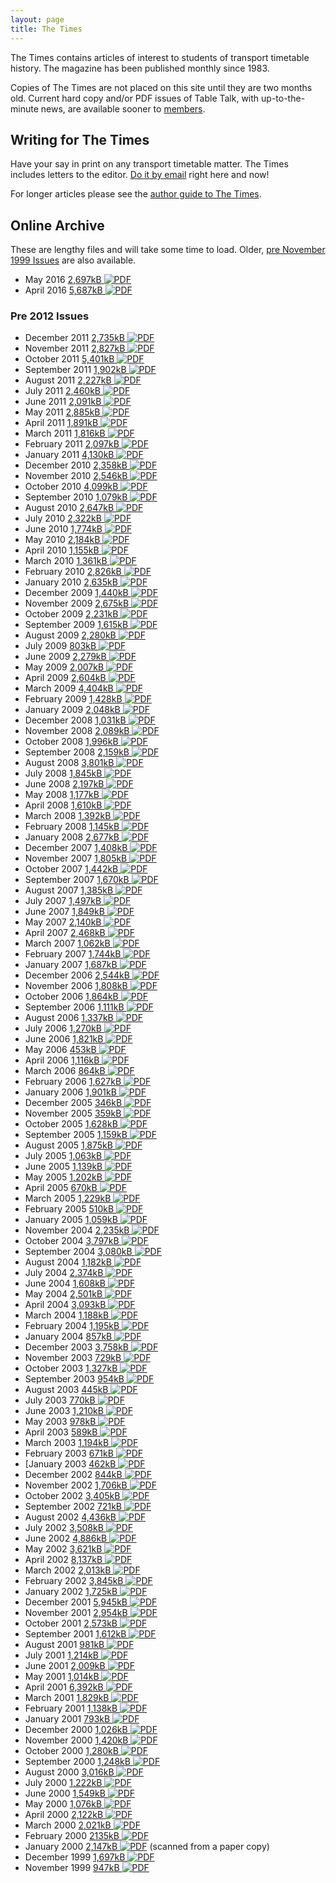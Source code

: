 ```yaml
---
layout: page
title: The Times
---
```

The Times contains articles of interest to students of transport timetable history. The magazine has been published monthly since 1983.

Copies of The Times are not placed on this site until they are two months old. Current hard copy and/or PDF issues of Table Talk, with up-to-the-minute news, are available sooner to [members](membship.html#membership).

## Writing for <span class="TimesLogo">The Times</span>
Have your say in print on any transport timetable matter. The Times includes letters to the editor.
[Do it by email](mailto:thetimes@austta.org.au) right here and now!

For longer articles please see the [author guide to The
Times](Author%20guide%20for%20ATA%20The%20Times.pdf).

## Online Archive
These are lengthy files and will take some time to load.
Older, [pre November 1999 Issues](times2.html) are also available.

* May 2016 [2,697kB ![PDF](pdficon.svg)](The%20Times%20201605%20May.pdf)
* April 2016 [5,687kB ![PDF](pdficon.svg)](The%20Times%20201604%20April.pdf)

### Pre 2012 Issues

* December 2011 [2,735kB ![PDF](pdficon.svg)](The%20Times%20December%202011.pdf)
* November 2011 [2,827kB ![PDF](pdficon.svg)](The%20Times%20November%202011.pdf)
* October 2011 [5,401kB ![PDF](pdficon.svg)](The%20Times%20October%202011.pdf)
* September 2011 [1,902kB ![PDF](pdficon.svg)](The%20Times%20September%202011.pdf)
* August 2011 [2,227kB ![PDF](pdficon.svg)](The%20Times%20August%202011.pdf)
* July 2011 [2,460kB ![PDF](pdficon.svg)](The%20Times%20July%202011.pdf)
* June 2011 [2,091kB ![PDF](pdficon.svg)](The%20Times%20June%202011.pdf)
* May 2011 [2,885kB ![PDF](pdficon.svg)](The%20Times%20May%202011.pdf)
* April 2011 [1,891kB ![PDF](pdficon.svg)](The%20Times%20April%202011.pdf)
* March 2011 [1,816kB ![PDF](pdficon.svg)](The%20Times%20March%202011.pdf)
* February 2011 [2,097kB ![PDF](pdficon.svg)](The%20Times%20February%202011A.pdf)
* January 2011 [4,130kB ![PDF](pdficon.svg)](The%20Times%20January%202011.pdf)
* December 2010 [2,358kB ![PDF](pdficon.svg)](The%20Times%20December%202010.pdf)
* November 2010 [2,546kB ![PDF](pdficon.svg)](The%20Times%20November%202010.pdf)
* October 2010 [4,099kB ![PDF](pdficon.svg)](The%20Times%20October%202010.pdf)
* September 2010 [1,079kB ![PDF](pdficon.svg)](The%20Times%20September%202010.pdf)
* August 2010 [2,647kB ![PDF](pdficon.svg)](The%20Times%20August%202010.pdf)
* July 2010 [2,322kB ![PDF](pdficon.svg)](The%20Times%20July%202010.pdf)
* June 2010 [1,774kB ![PDF](pdficon.svg)](The%20Times%20June%202010.pdf)
* May 2010 [2,184kB ![PDF](pdficon.svg)](The%20Times%20May%202010.pdf)
* April 2010 [1,155kB ![PDF](pdficon.svg)](The%20Times%20April%202010.pdf)
* March 2010 [1,361kB ![PDF](pdficon.svg)](The%20Times%20March%202010.pdf)
* February 2010 [2,826kB ![PDF](pdficon.svg)](The%20Times%20February%202010.pdf)
* January 2010 [2,635kB ![PDF](pdficon.svg)](The%20Times%20January%202010.pdf)
* December 2009 [1,440kB ![PDF](pdficon.svg)](The%20Times%20December%202009.pdf)
* November 2009 [2,675kB ![PDF](pdficon.svg)](The%20Times%20November%202009.pdf)
* October 2009 [2,231kB ![PDF](pdficon.svg)](The%20Times%20October%202009.pdf)
* September 2009 [1,615kB ![PDF](pdficon.svg)](The%20Times%20September%202009.pdf)
* August 2009 [2,280kB ![PDF](pdficon.svg)](The%20Times%20August%202009w.pdf)
* July 2009 [803kB ![PDF](pdficon.svg)](The%20Times%20July%202009w.pdf)
* June 2009 [2,279kB ![PDF](pdficon.svg)](The%20Times%20June%202009w.pdf)
* May 2009 [2,007kB ![PDF](pdficon.svg)](The%20Times%20May%202009w.pdf)
* April 2009 [2,604kB ![PDF](pdficon.svg)](The%20Times%20April%202009w.pdf)
* March 2009 [4,404kB ![PDF](pdficon.svg)](The%20Times%20March%202009w.pdf)
* February 2009 [1,428kB ![PDF](pdficon.svg)](The%20Times%20Feb%202009w.pdf)
* January 2009 [2,048kB ![PDF](pdficon.svg)](The%20Times%20January%202009w.pdf)
* December 2008 [1,031kB ![PDF](pdficon.svg)](The%20Times%20December%202008w.pdf)
* November 2008 [2,089kB ![PDF](pdficon.svg)](The%20Times%20November%202008w.pdf)
* October 2008 [1,996kB ![PDF](pdficon.svg)](The%20Times%20October%202008w.pdf)
* September 2008 [2,159kB ![PDF](pdficon.svg)](The%20Times%20September%202008.pdf)
* August 2008 [3,801kB ![PDF](pdficon.svg)](The%20Times%20August%202008A.pdf)
* July 2008 [1,845kB ![PDF](pdficon.svg)](The%20Times%20July%202008.pdf)
* June 2008 [2,197kB ![PDF](pdficon.svg)](The%20Times%20June%202008w.pdf)
* May 2008 [1,177kB ![PDF](pdficon.svg)](The%20Times%20May%202008.pdf)
* April 2008 [1,610kB ![PDF](pdficon.svg)](The%20Times%20April%202008.pdf)
* March 2008 [1,392kB ![PDF](pdficon.svg)](The%20Times%20March%202008.pdf)
* February 2008 [1,145kB ![PDF](pdficon.svg)](The%20Times%20February%202008.pdf)
* January 2008 [2,677kB ![PDF](pdficon.svg)](The%20Times%20January%202008.pdf)
* December 2007 [1,408kB ![PDF](pdficon.svg)](The%20Times%20December%202007.pdf)
* November 2007 [1,805kB ![PDF](pdficon.svg)](The%20Times%20November%202007.pdf)
* October 2007 [1,442kB ![PDF](pdficon.svg)](The%20Times%20October%202007.pdf)
* September 2007 [1,670kB ![PDF](pdficon.svg)](The%20Times%20September%202007.pdf)
* August 2007 [1,385kB ![PDF](pdficon.svg)](The%20Times%20August%202007.pdf)
* July 2007 [1,497kB ![PDF](pdficon.svg)](The%20Times%20July%202007.pdf)
* June 2007 [1,849kB ![PDF](pdficon.svg)](The%20Times%20June%202007.pdf)
* May 2007 [2,140kB ![PDF](pdficon.svg)](The%20Times%20May%202007.pdf)
* April 2007 [2,468kB ![PDF](pdficon.svg)](The%20Times%20April%202007.pdf)
* March 2007 [1,062kB ![PDF](pdficon.svg)](The%20Times%20March%202007.pdf)
* February 2007 [1,744kB ![PDF](pdficon.svg)](The%20Times%20February%202007.pdf)
* January 2007 [1,687kB ![PDF](pdficon.svg)](The%20Times%20January%202007.pdf)
* December 2006 [2,544kB ![PDF](pdficon.svg)](The%20Times%20December%202006.pdf)
* November 2006 [1,808kB ![PDF](pdficon.svg)](The%20Times%20November%202006.pdf)
* October 2006 [1,864kB ![PDF](pdficon.svg)](The%20Times%20October%202006.pdf)
* September 2006 [1,111kB ![PDF](pdficon.svg)](The%20Times%20September%202006.pdf)
* August 2006 [1,337kB ![PDF](pdficon.svg)](The%20Times%20August%202006.pdf)
* July 2006 [1,270kB ![PDF](pdficon.svg)](The%20Times%20July%202006W.pdf)
* June 2006 [1,821kB ![PDF](pdficon.svg)](The%20Times%20June%202006W.pdf)
* May 2006 [453kB ![PDF](pdficon.svg)](The%20Times%20May%202006W.pdf)
* April 2006 [1,116kB ![PDF](pdficon.svg)](The%20Times%20April%202006W.pdf)
* March 2006 [864kB ![PDF](pdficon.svg)](The%20Times%20March%202006W.pdf)
* February 2006 [1,627kB ![PDF](pdficon.svg)](The%20Times%20February%202006W.pdf)
* January 2006 [1,901kB ![PDF](pdficon.svg)](The%20Times%20January%202006W.pdf)
* December 2005 [346kB ![PDF](pdficon.svg)](The%20Times%20December%202005W.pdf)
* November 2005 [359kB ![PDF](pdficon.svg)](The%20Times%20November%202005W.pdf)
* October 2005 [1,628kB ![PDF](pdficon.svg)](The%20Times%20October%202005W.pdf)
* September 2005 [1,159kB ![PDF](pdficon.svg)](The%20Times%20September%202005.pdf)
* August 2005 [1,875kB ![PDF](pdficon.svg)](The%20Times%20August%202005.pdf)
* July 2005 [1,063kB ![PDF](pdficon.svg)](The%20Times%20July%202005.pdf)
* June 2005 [1,139kB ![PDF](pdficon.svg)](The%20Times%20June%202005.pdf)
* May 2005 [1,202kB ![PDF](pdficon.svg)](The%20Times%20May%202005.pdf)
* April 2005 [670kB ![PDF](pdficon.svg)](The%20Times%20April%202005W.pdf)
* March 2005 [1,229kB ![PDF](pdficon.svg)](The%20Times%20March%202005W.pdf)
* February 2005 [510kB ![PDF](pdficon.svg)](The%20Times%20February%202005W.pdf)
* January 2005 [1,059kB ![PDF](pdficon.svg)](The%20Times%20January%202005W.pdf)
* November 2004 [2,235kB ![PDF](pdficon.svg)](The%20Times%20November%202004W.pdf)
* October 2004 [3,797kB ![PDF](pdficon.svg)](The%20Times%20October%202004W.pdf)
* September 2004 [3,080kB ![PDF](pdficon.svg)](The%20Times%20September%202004W.pdf)
* August 2004 [1,182kB ![PDF](pdficon.svg)](The%20Times%20August%202004W.pdf)
* July 2004 [2,374kB ![PDF](pdficon.svg)](The%20Times%20July%202004W.pdf)
* June 2004 [1,608kB ![PDF](pdficon.svg)](The%20Times%20June%202004W.pdf)
* May 2004 [2,501kB ![PDF](pdficon.svg)](The%20Times%20May%202004W.pdf)
* April 2004 [3,093kB ![PDF](pdficon.svg)](The%20Times%20April%202004W.pdf)
* March 2004 [1,188kB ![PDF](pdficon.svg)](The%20Times%20March%202004S.pdf)
* February 2004 [1,195kB ![PDF](pdficon.svg)](The%20Times%20February%202004S.pdf)
* January 2004 [857kB ![PDF](pdficon.svg)](The%20Times%20January%202004S.pdf)
* December 2003 [3,758kB ![PDF](pdficon.svg)](The%20Times%20December%202003S.pdf)
* November 2003 [729kB ![PDF](pdficon.svg)](The%20Times%20November%202003S.pdf)
* October 2003 [1,327kB ![PDF](pdficon.svg)](The%20Times%20October%202003S.pdf)
* September 2003 [954kB ![PDF](pdficon.svg)](The%20Times%20September%202003S.pdf)
* August 2003 [445kB ![PDF](pdficon.svg)](The%20Times%20August%202003S.pdf)
* July 2003 [770kB ![PDF](pdficon.svg)](The%20Times%20July%202003S.pdf)
* June 2003 [1,210kB ![PDF](pdficon.svg)](Times%20June%202003%20Web.pdf)
* May 2003 [978kB ![PDF](pdficon.svg)](Times%20May%202003%20Web.pdf)
* April 2003 [589kB ![PDF](pdficon.svg)](Times%20April%202003%20Web.pdf)
* March 2003 [1,194kB ![PDF](pdficon.svg)](Times%20March%202003%20Web.pdf)
* February 2003 [671kB ![PDF](pdficon.svg)](Times%20February%202003%20Web.pdf)
* [January 2003 [462kB ![PDF](pdficon.svg)](Times%20January%202003A.pdf)
* December 2002 [844kB ![PDF](pdficon.svg)](Times%20December%202002A.pdf)
* November 2002 [1,706kB ![PDF](pdficon.svg)](Times%20November%202002A.pdf)
* October 2002 [3,405kB ![PDF](pdficon.svg)](Times%20October%202002A.pdf)
* September 2002 [721kB ![PDF](pdficon.svg)](Times%20September%202002A.pdf)
* August 2002 [4,436kB ![PDF](pdficon.svg)](Times%20August%202002A.pdf)
* July 2002 [3,508kB ![PDF](pdficon.svg)](Times%20July%202002A.pdf)
* June 2002 [4,886kB ![PDF](pdficon.svg)](Times%20June%202002A.pdf)
* May 2002 [3,621kB ![PDF](pdficon.svg)](Times%20May%202002A.pdf)
* April 2002 [8,137kB ![PDF](pdficon.svg)](Times%20April%202002A.pdf)
* March 2002 [2,013kB ![PDF](pdficon.svg)](Times%20March%202002A.pdf)
* February 2002 [3,845kB ![PDF](pdficon.svg)](Times%20February%202002W.pdf)
* January 2002 [1,725kB ![PDF](pdficon.svg)](Times%20January%202002W.pdf)
* December 2001 [5,945kB ![PDF](pdficon.svg)](Times%20December%202001A.pdf)
* November 2001 [2,954kB ![PDF](pdficon.svg)](Times%20November%202001W.pdf)
* October 2001 [2,573kB ![PDF](pdficon.svg)](Times%20October%202001W.pdf)
* September 2001 [1,612kB ![PDF](pdficon.svg)](Times%20September%202001W.pdf)
* August 2001 [981kB ![PDF](pdficon.svg)](Times%20August%202001W.pdf)
* July 2001 [1,214kB ![PDF](pdficon.svg)](Times%20July%202001W.pdf)
* June 2001 [2,009kB ![PDF](pdficon.svg)](Times%20June%202001W.pdf)
* May 2001 [1,014kB ![PDF](pdficon.svg)](Times%20May%202001A.pdf)
* April 2001 [6,392kB ![PDF](pdficon.svg)](Times%20April%202001A.pdf)
* March 2001 [1,829kB ![PDF](pdficon.svg)](Times%20March%202001W.pdf)
* February 2001 [1,138kB ![PDF](pdficon.svg)](Times%20February%202001W.pdf)
* January 2001 [793kB ![PDF](pdficon.svg)](Times%20January%202001W.pdf)
* December 2000 [1,026kB ![PDF](pdficon.svg)](Times%20December%202000W.pdf)
* November 2000 [1,420kB ![PDF](pdficon.svg)](Times%20November%202000W.pdf)
* October 2000 [1,280kB ![PDF](pdficon.svg)](Times%20October%202000W.pdf)
* September 2000 [1,248kB ![PDF](pdficon.svg)](Times%20September%202000W.pdf)
* August 2000 [3,016kB ![PDF](pdficon.svg)](Times%20August%202000A.pdf)
* July 2000 [1,222kB ![PDF](pdficon.svg)](Times%20July%202000A.pdf)
* June 2000 [1,549kB ![PDF](pdficon.svg)](Times%20June%202000W.pdf)
* May 2000 [1,076kB ![PDF](pdficon.svg)](Times%20May%202000W.pdf)
* April 2000 [2,122kB ![PDF](pdficon.svg)](Times%20April%202000W.pdf)
* March 2000 [2,021kB ![PDF](pdficon.svg)](Times%20March%202000W.pdf)
* February 2000 [2135kB ![PDF](pdficon.svg)](Times%20February%202000A.pdf)
* January 2000 [2,147kB ![PDF](pdficon.svg)](Times%20January%202000A.pdf) (scanned from a paper copy)
* December 1999 [1,697kB ![PDF](pdficon.svg)](Times%20December%201999W.pdf)
* November 1999 [947kB ![PDF](pdficon.svg)](Times%20November%201999W.pdf)
